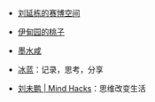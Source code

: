 <!-- 

 -->

- [刘延栋的赛博空间](https://liuyandong.com/)

- [伊甸园的桃子](https://www.xiaohongshu.com/user/profile/5a56623e4eacab4c5f5b0fd0)

- [墨水咸](https://www.douban.com/people/57965497/)

- [冰蓝](http://lanbing510.info/)：记录，思考，分享

- [刘未鹏 | Mind Hacks](http://mindhacks.cn/)：思维改变生活